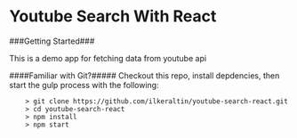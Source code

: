 # Youtube Search With React

###Getting Started###

This is a demo app for fetching data from youtube api

####Familiar with Git?#####
Checkout this repo, install depdencies, then start the gulp process with the following:

```
	> git clone https://github.com/ilkeraltin/youtube-search-react.git
	> cd youtube-search-react
	> npm install
	> npm start
```
